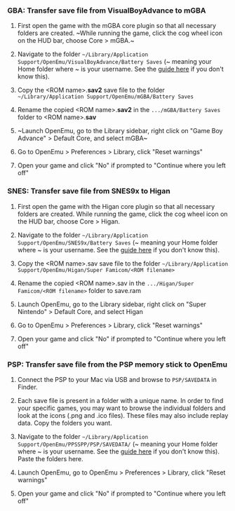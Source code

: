### GBA: Transfer save file from VisualBoyAdvance to mGBA

1. First open the game with the mGBA core plugin so that all necessary folders are created. ~While running the game, click the cog wheel icon on the HUD bar, choose Core > mGBA.~

2. Navigate to the folder `~/Library/Application Support/OpenEmu/VisualBoyAdvance/Battery Saves` (~ meaning your Home folder where ~ is your username. See the [guide here](http://osxdaily.com/2016/12/12/show-user-library-folder-macos-sierra/) if you don't know this).

3. Copy the \<ROM name>.**sav2** save file to the folder `~/Library/Application Support/OpenEmu/mGBA/Battery Saves`

4. Rename the copied \<ROM name>.**sav2** in the `.../mGBA/Battery Saves` folder to \<ROM name>.**sav**

5. ~Launch OpenEmu, go to the Library sidebar, right click on "Game Boy Advance" > Default Core, and select mGBA~

6. Go to OpenEmu > Preferences > Library, click "Reset warnings"

7. Open your game and click "No" if prompted to "Continue where you left off"

### SNES: Transfer save file from SNES9x to Higan
1. First open the game with the Higan core plugin so that all necessary folders are created. While running the game, click the cog wheel icon on the HUD bar, choose Core > Higan.

2. Navigate to the folder `~/Library/Application Support/OpenEmu/SNES9x/Battery Saves` (~ meaning your Home folder where ~ is your username. See the [guide here](http://osxdaily.com/2016/12/12/show-user-library-folder-macos-sierra/) if you don't know this).

3. Copy the \<ROM name>.sav save file to the folder `~/Library/Application Support/OpenEmu/Higan/Super Famicom/<ROM filename>`

4. Rename the copied \<ROM name>.sav in the `.../Higan/Super Famicom/<ROM filename>` folder to save.ram

5. Launch OpenEmu, go to the Library sidebar, right click on "Super Nintendo" > Default Core, and select Higan

6. Go to OpenEmu > Preferences > Library, click "Reset warnings"

7. Open your game and click "No" if prompted to "Continue where you left off"

### PSP: Transfer save file from the PSP memory stick to OpenEmu

1. Connect the PSP to your Mac via USB and browse to `PSP/SAVEDATA` in Finder.

2. Each save file is present in a folder with a unique name. In order to find your specific games, you may want to browse the individual folders and look at the icons (.png and .ico files). These files may also include replay data. Copy the folders you want.

3. Navigate to the folder `~/Library/Application Support/OpenEmu/PPSSPP/PSP/SAVEDATA/` (~ meaning your Home folder where ~ is your username. See the [guide here](http://osxdaily.com/2016/12/12/show-user-library-folder-macos-sierra/) if you don't know this). Paste the folders here.

4. Launch OpenEmu, go to OpenEmu > Preferences > Library, click "Reset warnings"

5. Open your game and click "No" if prompted to "Continue where you left off"
